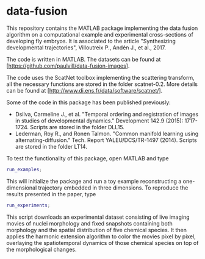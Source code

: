# data-fusion
This repository contains the MATLAB package implementing the data fusion algorithm on a computational example and experimental cross-sections of developing fly embryos. It is associated to the article "Synthesizing developmental trajectories", Villoutreix P., Andén J., et al., 2017.

The code is written in MATLAB. The datasets can be found at [https://github.com/paulvill/data-fusion-images].

The code uses the ScatNet toolbox implementing the scattering transform, all the necessary functions are stored in the folder scatnet-0.2. More details can be found at [http://www.di.ens.fr/data/software/scatnet/].

Some of the code in this package has been published previously:
- Dsilva, Carmeline J., et al. "Temporal ordering and registration of images in studies of developmental dynamics." Development 142.9 (2015): 1717-1724.
    Scripts are stored in the folder DLL15.
- Lederman, Roy R., and Ronen Talmon. "Common manifold learning using alternating-diffusion."  Tech. Report YALEU/DCS/TR-1497 (2014).
    Scripts are stored in the folder LT14.

To test the functionality of this package, open MATLAB and type
```matlab
run_examples;
```
This will initialize the package and run a toy example reconstructing a one-dimensional trajectory embedded in three dimensions. To reproduce the results presented in the paper, type
```matlab
run_experiments;
```
This script downloads an experimental dataset consisting of live imaging movies of nuclei morphology and fixed snapshots containing both morphology and the spatial distribution of five chemical species. It then applies the harmonic extension algorithm to color the movies pixel by pixel, overlaying the spatiotemporal dynamics of those chemical species on top of the morphological changes.
